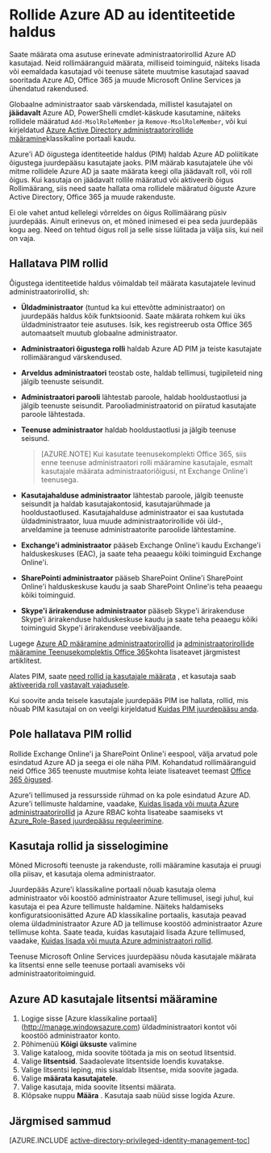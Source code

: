 <properties
   pageTitle="Rollide PIM | Microsoft Azure'i"
   description="Siit saate teada, millised rollid kasutatakse õigustega identiteedid laiendiga Azure'i õigustega identiteetide haldus."
   services="active-directory"
   documentationCenter=""
   authors="kgremban"
   manager="femila"
   editor=""/>

<tags
   ms.service="active-directory"
   ms.devlang="na"
   ms.topic="article"
   ms.tgt_pltfrm="na"
   ms.workload="identity"
   ms.date="07/01/2016"
   ms.author="kgremban"/>

# <a name="roles-in-azure-ad-privileged-identity-management"></a>Rollide Azure AD au identiteetide haldus

<!-- **PLACEHOLDER: Need description of how this works. Azure PIM uses roles from MSODS objects.**-->

Saate määrata oma asutuse erinevate administraatorirollid Azure AD kasutajad. Neid rollimääranguid määrata, milliseid toiminguid, näiteks lisada või eemaldada kasutajad või teenuse sätete muutmise kasutajad saavad sooritada Azure AD, Office 365 ja muude Microsoft Online Services ja ühendatud rakendused.  

Globaalne administraator saab värskendada, millistel kasutajatel on **jäädavalt** Azure AD, PowerShelli cmdlet-käskude kasutamine, näiteks rollidele määratud `Add-MsolRoleMember` ja `Remove-MsolRoleMember`, või kui kirjeldatud [Azure Active Directory administraatorirollide määramine](active-directory-assign-admin-roles.md)klassikaline portaali kaudu.

Azure'i AD õigustega identiteetide haldus (PIM) haldab Azure AD poliitikate õigustega juurdepääsu kasutajate jaoks. PIM määrab kasutajatele ühe või mitme rollidele Azure AD ja saate määrata keegi olla jäädavalt roll, või roll õigus. Kui kasutaja on jäädavalt rollile määratud või aktiveerib õigus Rollimäärang, siis need saate hallata oma rollidele määratud õiguste Azure Active Directory, Office 365 ja muude rakenduste.

Ei ole vahet antud kellelegi võrreldes on õigus Rollimäärang püsiv juurdepääs. Ainult erinevus on, et mõned inimesed ei pea seda juurdepääs kogu aeg. Need on tehtud õigus roll ja selle sisse lülitada ja välja siis, kui neil on vaja.

## <a name="roles-managed-in-pim"></a>Hallatava PIM rollid

Õigustega identiteetide haldus võimaldab teil määrata kasutajatele levinud administraatorirollid, sh:


- **Üldadministraator** (tuntud ka kui ettevõtte administraator) on juurdepääs haldus kõik funktsioonid. Saate määrata rohkem kui üks üldadministraator teie asutuses. Isik, kes registreerub osta Office 365 automaatselt muutub globaalne administraator.
- **Administraatori õigustega rolli** haldab Azure AD PIM ja teiste kasutajate rollimäärangud värskendused.  
- **Arveldus administraatori** teostab oste, haldab tellimusi, tugipileteid ning jälgib teenuste seisundit.
- **Administraatori parooli** lähtestab paroole, haldab hooldustaotlusi ja jälgib teenuste seisundit. Parooliadministraatorid on piiratud kasutajate paroole lähtestada.
- **Teenuse administraator** haldab hooldustaotlusi ja jälgib teenuse seisund.

  > [AZURE.NOTE] Kui kasutate teenusekomplekti Office 365, siis enne teenuse administraatori rolli määramine kasutajale, esmalt kasutajale määrata administraatoriõigusi, nt Exchange Online'i teenusega.

- **Kasutajahalduse administraator** lähtestab paroole, jälgib teenuste seisundit ja haldab kasutajakontosid, kasutajarühmade ja hooldustaotlused. Kasutajahalduse administraator ei saa kustutada üldadministraator, luua muude administraatorirollide või üld-, arveldamine ja teenuse administraatorite paroolide lähtestamine.
- **Exchange'i administraator** pääseb Exchange Online'i kaudu Exchange'i halduskeskuses (EAC), ja saate teha peaaegu kõiki toiminguid Exchange Online'i.
- **SharePointi administraator** pääseb SharePoint Online'i SharePoint Online'i halduskeskuse kaudu ja saab SharePoint Online'is teha peaaegu kõiki toiminguid.
- **Skype'i ärirakenduse administraator** pääseb Skype'i ärirakenduse Skype'i ärirakenduse halduskeskuse kaudu ja saate teha peaaegu kõiki toiminguid Skype'i ärirakenduse veebiväljaande.

Lugege [Azure AD määramine administraatorirollid](active-directory-assign-admin-roles.md) ja [administraatorirollide määramine Teenusekomplektis Office 365](https://support.office.com/article/Assigning-admin-roles-in-Office-365-eac4d046-1afd-4f1a-85fc-8219c79e1504)kohta lisateavet järgmistest artiklitest.

<!--**PLACEHOLDER: The above article may not be the one we want since PIM gets roles from places other that Office 365**-->


Alates PIM, saate [need rollid ja kasutajale määrata](active-directory-privileged-identity-management-how-to-add-role-to-user.md) , et kasutaja saab [aktiveerida roll vastavalt vajadusele](active-directory-privileged-identity-management-how-to-activate-role.md).

Kui soovite anda teisele kasutajale juurdepääs PIM ise hallata, rollid, mis nõuab PIM kasutajal on on veelgi kirjeldatud [Kuidas PIM juurdepääsu anda](active-directory-privileged-identity-management-how-to-give-access-to-pim.md).


<!-- ## The PIM Security Administrator Role **PLACEHOLDER: Need description of the Security Administrator role.**-->

## <a name="roles-not-managed-in-pim"></a>Pole hallatava PIM rollid

Rollide Exchange Online'i ja SharePoint Online'i eespool, välja arvatud pole esindatud Azure AD ja seega ei ole näha PIM. Kohandatud rollimääranguid neid Office 365 teenuste muutmise kohta leiate lisateavet teemast [Office 365 õigused](https://support.office.com/article/Permissions-in-Office-365-da585eea-f576-4f55-a1e0-87090b6aaa9d).

Azure'i tellimused ja ressursside rühmad on ka pole esindatud Azure AD. Azure'i tellimuste haldamine, vaadake, [Kuidas lisada või muuta Azure administraatorirollid](../billing-add-change-azure-subscription-administrator.md) ja Azure RBAC kohta lisateabe saamiseks vt [Azure_Role-Based juurdepääsu reguleerimine](role-based-access-control-configure.md).

<!--**The above links might be replaced by ones that are from within this documentation repository **-->


## <a name="user-roles-and-signing-in"></a>Kasutaja rollid ja sisselogimine
Mõned Microsofti teenuste ja rakenduste, rolli määramine kasutaja ei pruugi olla piisav, et kasutaja olema administraator.

Juurdepääs Azure'i klassikaline portaali nõuab kasutaja olema administraator või koostöö administraator Azure tellimusel, isegi juhul, kui kasutaja ei pea Azure tellimuste haldamine.  Näiteks haldamiseks konfiguratsioonisätted Azure AD klassikaline portaalis, kasutaja peavad olema üldadministraator Azure AD ja tellimuse koostöö administraator Azure tellimuse kohta.  Saate teada, kuidas kasutajaid lisada Azure tellimused, vaadake, [Kuidas lisada või muuta Azure administraatori rollid](../billing-add-change-azure-subscription-administrator.md).

Teenuse Microsoft Online Services juurdepääsu nõuda kasutajale määrata ka litsentsi enne selle teenuse portaali avamiseks või administraatoritoiminguid.

## <a name="assign-a-license-to-a-user-in-azure-ad"></a>Azure AD kasutajale litsentsi määramine

1. Logige sisse [Azure klassikaline portaali] (http://manage.windowsazure.com) üldadministraatori kontot või koostöö administraator konto.
2. Põhimenüü **Kõigi üksuste** valimine
3. Valige kataloog, mida soovite töötada ja mis on seotud litsentsid.
4. Valige **litsentsid**. Saadaolevate litsentside loendis kuvatakse.
5. Valige litsentsi leping, mis sisaldab litsentse, mida soovite jagada.
6. Valige **määrata kasutajatele**.
7. Valige kasutaja, mida soovite litsentsi määrata.
8. Klõpsake nuppu **Määra** .  Kasutaja saab nüüd sisse logida Azure.

<!--Every topic should have next steps and links to the next logical set of content to keep the customer engaged-->
## <a name="next-steps"></a>Järgmised sammud
[AZURE.INCLUDE [active-directory-privileged-identity-management-toc](../../includes/active-directory-privileged-identity-management-toc.md)]
